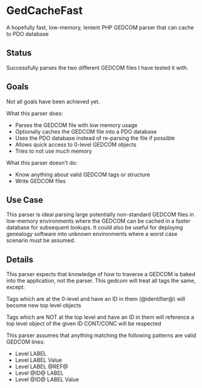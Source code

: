 GedCacheFast
============

A hopefully fast, low-memory, lenient PHP GEDCOM parser that can cache to PDO database

Status
------
Successfully parses the two different GEDCOM files I have tested it with. 


Goals
-----
Not all goals have been achieved yet.

What this parser does: 

* Parses the GEDCOM file with low memory usage
* Optionally caches the GEDCOM file into a PDO database 
* Uses the PDO database instead of re-parsing the file if possible
* Allows quick access to 0-level GEDCOM objects
* Tries to not use much memory

What this parser doesn't do: 

* Know anything about valid GEDCOM tags or structure
* Write GEDCOM files

Use Case
--------
This parser is ideal parsing large potentially non-standard GEDCOM files in low-memory 
environments where the GEDCOM can be cached in a faster database for subsequent 
lookups. It could also be useful for deploying genealogy software into unknown
environments where a worst case scenario must be assumed.

Details
-------
This parser expects that knowledge of how to traverse a GEDCOM is baked into 
the application, not the parser. This gedcom will treat all tags the same, 
except: 

Tags which are at the 0-level and have an ID in them (@identifier@) will become 
new top level objects

Tags which are NOT at the top level and have an ID in them will reference a 
top level object of the given ID
CONT/CONC will be respected 

This parser assumes that anything matching the following patterns are valid GEDCOM lines: 

 * Level LABEL 
 * Level LABEL Value 
 * Level LABEL @REF@
 * Level @ID@ LABEL 
 * Level @ID@ LABEL Value

